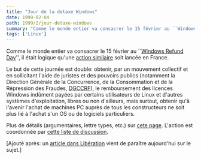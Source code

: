 ```yaml
---
title: "Jour de la detaxe Windows"
date: 1999-02-04
path: 1999/2/jour-detaxe-windows
summary: "Comme le monde entier va consacrer le 15 février au ``Windows Refund Day'', il était logique qu'une action similaire soit lancée en France."
tags: ['Linux']
---
```


<P>
Comme le monde entier va consacrer le 15 février au
``<A HREF="http://www.linuxmall.com/refund/">Windows
Refund Day</A>'', il était logique qu'une <A HREF="http://www.linux-center.org/detaxe/index.shtml">action similaire</A>
soit lancée en France.
</P>

<P>
Le but de cette journée est double: obtenir, par un mouvement
collectif et en sollicitant l'aide de juristes et des pouvoirs
publics (notamment la Direction Générale de la Concurrence,
de la Consommation et de la Répression des Fraudes, <A HREF="http://www.finances.gouv.fr/DGCCRF/index-d.htm">DGCCRF</A>),
le remboursement des licences Windows indûment payées par certains
utilisateurs de Linux et d'autres systèmes d'exploitation, libres ou non
d'ailleurs, mais surtout, obtenir qu'à l'avenir l'achat de machines PC
auprès de tous les constructeurs ne soit plus lié à l'achat s'un OS ou
de logiciels particuliers.
</P>

<P>
Plus de détails (argumentaires, lettre types, etc.) sur <A HREF="http://www.linux-center.org/detaxe/index.shtml">cete
page</A>.  L'action est coordonnée par <A HREF="http://liberte.aful.org/mailman/listinfo/detaxe">cette liste de
discussion</A>.
</P>

<P>
[Ajouté après: un <A HREF="http://www.liberation.fr/quotidien/semaine/990204jeuq.html">article
dans Libération</A> vient de paraître aujourd'hui sur le sujet.]
</P>


